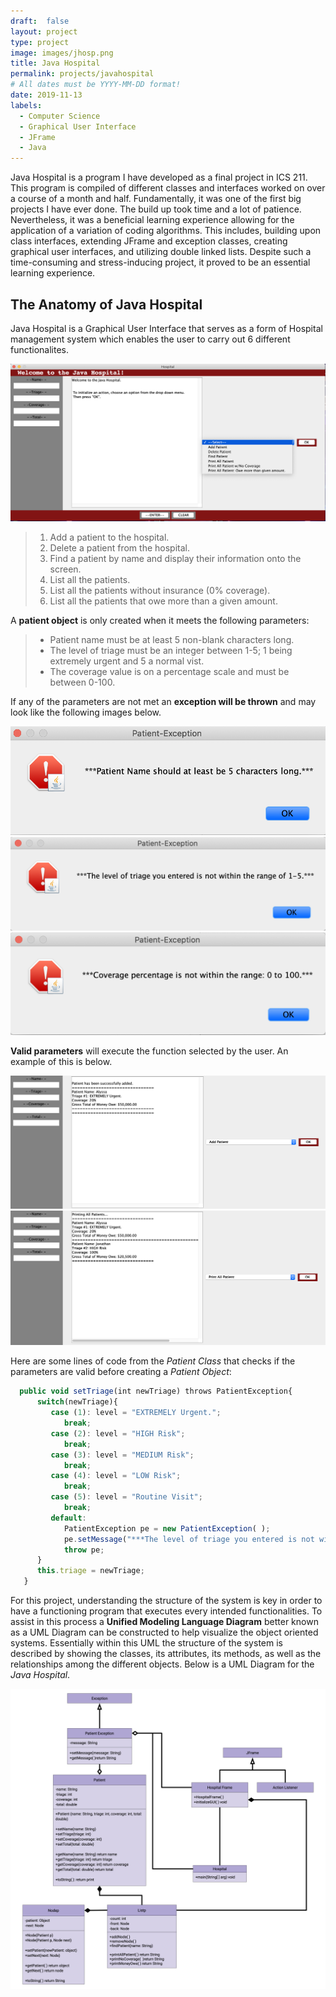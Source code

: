 ```yaml
---
draft:  false
layout: project
type: project
image: images/jhosp.png
title: Java Hospital
permalink: projects/javahospital
# All dates must be YYYY-MM-DD format!
date: 2019-11-13
labels:
  - Computer Science
  - Graphical User Interface
  - JFrame
  - Java
---
```

Java Hospital is a program I have developed as a final project in ICS 211. This program is compiled of different classes and interfaces worked on over a course of a month and half. Fundamentally, it was one of the first big projects I have ever done. The build up took time and a lot of patience. Nevertheless, it was a beneficial learning experience allowing for the application of a variation of coding algorithms. This includes, building upon class interfaces, extending JFrame and exception classes, creating graphical user interfaces, and utilizing double linked lists. Despite such a time-consuming and stress-inducing project, it proved to be an essential learning experience.

## The Anatomy of Java Hospital
Java Hospital is a Graphical User Interface that serves as a form of Hospital management system which enables the user to carry out 6 different functionalites.

<img class="ui image" src="../images/h1.png">

>  1. Add a patient to the hospital.
>  2. Delete a patient from the hospital.
>  3. Find a patient by name and display their information onto the screen.
>  4. List all the patients.
>  5. List all the patients without insurance (0% coverage).
>  6. List all the patients that owe more than a given amount.

A **patient object** is only created when it meets the following parameters:
>  - Patient name must be at least 5 non-blank characters long.
>  - The level of triage must be an integer between 1-5; 1 being extremely urgent and 5 a normal vist.
>  - The coverage value is on a percentage scale and must be between 0-100.

If any of the parameters are not met an **exception will be thrown** and may look like the following images below.

<div class="ui medium rounded images">
   <img class="ui  image" src="../images/e1.png">
   <img class="ui  image" src="../images/e2.png">
   <img class="ui  image" src="../images/e3.png">
</div>

**Valid parameters** will execute the function selected by the user. An example of this is below.

<div class="ui large rounded images">
  <img class="ui image" src="../images/h3.png">
  <img class="ui image" src="../images/h4.png">
</div>

Here are some lines of code from the _Patient Class_ that checks if the parameters are valid before creating a _Patient Object_:

```js
  public void setTriage(int newTriage) throws PatientException{
      switch(newTriage){
         case (1): level = "EXTREMELY Urgent.";
            break;
         case (2): level = "HIGH Risk";
            break;
         case (3): level = "MEDIUM Risk";
            break;
         case (4): level = "LOW Risk";
            break;
         case (5): level = "Routine Visit";
            break;
         default: 
            PatientException pe = new PatientException( );
            pe.setMessage("***The level of triage you entered is not within the range of 1-5.***");
            throw pe;
      }
      this.triage = newTriage;  
   }
```   

For this project, understanding the structure of the system is key in order to have a functioning program that executes every intended functionalities. To assist in this process a **Unified Modeling Language Diagram** better known as a UML Diagram can be constructed to help visualize the object oriented systems. Essentially within this UML the structure of the system is described by showing the classes, its attributes, its methods, as well as the relationships	among the different objects. Below is a UML Diagram for the _Java Hospital_.

<img class="ui image" src="../images/h-uml.png">
